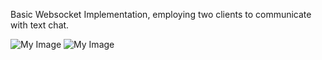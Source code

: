 Basic Websocket Implementation, employing two clients to communicate with text chat.


![My Image](https://drive.google.com/file/d/1q42H73Cme4gNx44XB_5Gl6ROc2gByx6B/view?usp=sharing)
![My Image](https://drive.google.com/file/d/1aUT_4S3C9nCY8w-s2aistNIpKrlzmtaZ/view?usp=sharing)